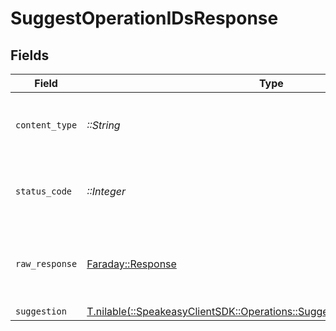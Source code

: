 # SuggestOperationIDsResponse


## Fields

| Field                                                                                                                                  | Type                                                                                                                                   | Required                                                                                                                               | Description                                                                                                                            |
| -------------------------------------------------------------------------------------------------------------------------------------- | -------------------------------------------------------------------------------------------------------------------------------------- | -------------------------------------------------------------------------------------------------------------------------------------- | -------------------------------------------------------------------------------------------------------------------------------------- |
| `content_type`                                                                                                                         | *::String*                                                                                                                             | :heavy_check_mark:                                                                                                                     | HTTP response content type for this operation                                                                                          |
| `status_code`                                                                                                                          | *::Integer*                                                                                                                            | :heavy_check_mark:                                                                                                                     | HTTP response status code for this operation                                                                                           |
| `raw_response`                                                                                                                         | [Faraday::Response](https://www.rubydoc.info/gems/faraday/Faraday/Response)                                                            | :heavy_check_mark:                                                                                                                     | Raw HTTP response; suitable for custom response parsing                                                                                |
| `suggestion`                                                                                                                           | [T.nilable(::SpeakeasyClientSDK::Operations::SuggestOperationIDsSuggestion)](../../models/operations/suggestoperationidssuggestion.md) | :heavy_minus_sign:                                                                                                                     | OK                                                                                                                                     |